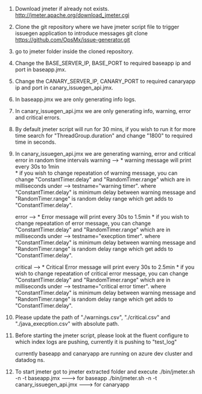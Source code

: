 1. Download jmeter if already not exists.
	http://jmeter.apache.org/download_jmeter.cgi

2. Clone the git repository where we have jmeter script file to trigger issuegen application to introduce messages
	git clone https://github.com/OpsMx/issue-generator.git

3. go to jmeter folder inside the cloned repository.

4. Change the BASE_SERVER_IP, BASE_PORT  to required baseapp ip and port in baseapp.jmx.

5. Change the CANARY_SERVER_IP, CANARY_PORT  to required canaryapp ip and port in canary_issuegen_api.jmx.

6. In baseapp.jmx we are only generating info logs.

7. In canary_issuegen_api.jmx we are only generating info, warning, error and critical errors.

8. By default jmeter script will run for 30 mins, if you wish to run it for more time search for "ThreadGroup.duration" and change "1800" to required time in seconds.

9. In canary_issuegen_api.jmx we are generating warning, error and critical error in random time intervals
   warning -->
	   *  warning message will print every 30s to 1min  
	   *  if you wish to change repeatation of warning message, you can change "ConstantTimer.delay" and "RandomTimer.range" which are in milliseconds under --> testname="warning timer".
	      where "ConstantTimer.delay" is minimum delay between warning message and "RandomTimer.range" is random delay range which get adds to "ConstantTimer.delay".
	       
   error   --> 
	   * Error message will print every 30s to 1.5min 
	   * if you wish to change repeatation of error message, you can change "ConstantTimer.delay" and "RandomTimer.range" which are in milliseconds under --> testname="execption timer".
	     where "ConstantTimer.delay" is minimum delay between warning message and "RandomTimer.range" is random delay range which get adds to "ConstantTimer.delay".

   critical  --> 
	    * Critical Error message will print every 30s to 2.5min 
	    * if you wish to change repeatation of critical error message, you can change "ConstantTimer.delay" and "RandomTimer.range" which are in milliseconds under --> testname="critical error timer".
	          where "ConstantTimer.delay" is minimum delay between warning message and "RandomTimer.range" is random delay range which get adds to "ConstantTimer.delay".


10. Please update the path of "./warnings.csv", "./critical.csv" and "./java_execption.csv" with absolute path.

11. Before starting the jmeter script, please look at the fluent configure to which index logs are pushing, currently it is pushing to "test_log" 
   
    currently baseapp and canaryapp are running on azure dev cluster and datadog ns.

12. To start jmeter got to jmeter extracted folder and execute
	./bin/jmeter.sh -n -t baseapp.jmx   ---> for baseapp
        ./bin/jmeter.sh -n -t canary_issuegen_api.jmx   ---> for canaryapp

